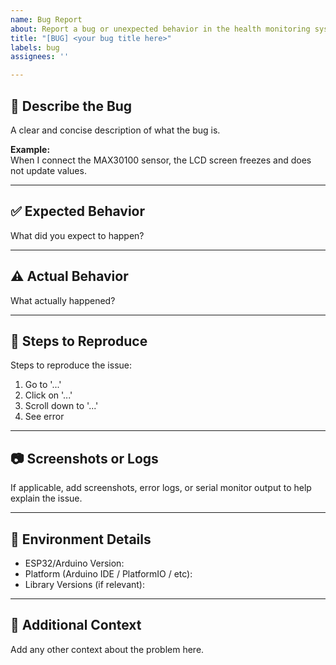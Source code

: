 ```yaml
---
name: Bug Report
about: Report a bug or unexpected behavior in the health monitoring system
title: "[BUG] <your bug title here>"
labels: bug
assignees: ''

---
```


## 🐞 Describe the Bug

A clear and concise description of what the bug is.

**Example:**  
When I connect the MAX30100 sensor, the LCD screen freezes and does not update values.

---

## ✅ Expected Behavior

What did you expect to happen?

---

## ⚠️ Actual Behavior

What actually happened?

---

## 🔁 Steps to Reproduce

Steps to reproduce the issue:
1. Go to '...'
2. Click on '...'
3. Scroll down to '...'
4. See error

---

## 📷 Screenshots or Logs

If applicable, add screenshots, error logs, or serial monitor output to help explain the issue.

---

## 🔧 Environment Details

- ESP32/Arduino Version: 
- Platform (Arduino IDE / PlatformIO / etc): 
- Library Versions (if relevant): 

---

## 📝 Additional Context

Add any other context about the problem here.
